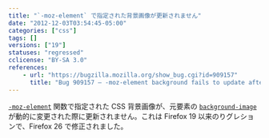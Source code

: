 ```yaml
---
title: "`-moz-element` で指定された背景画像が更新されません"
date: "2012-12-03T03:54:45-05:00"
categories: ["css"]
tags: []
versions: ["19"]
statuses: "regressed"
cclicense: "BY-SA 3.0"
references:
    - url: "https://bugzilla.mozilla.org/show_bug.cgi?id=909157"
      title: "Bug 909157 – -moz-element background fails to update after image reloads"
---
```

[`-moz-element`](https://developer.mozilla.org/ja/docs/Web/CSS/-moz-element) 関数で指定された CSS 背景画像が、元要素の [`background-image`](https://developer.mozilla.org/ja/docs/Web/CSS/background-image) が動的に変更された際に更新されません。これは Firefox 19 以来のりグレションで、Firefox 26 で修正されました。
